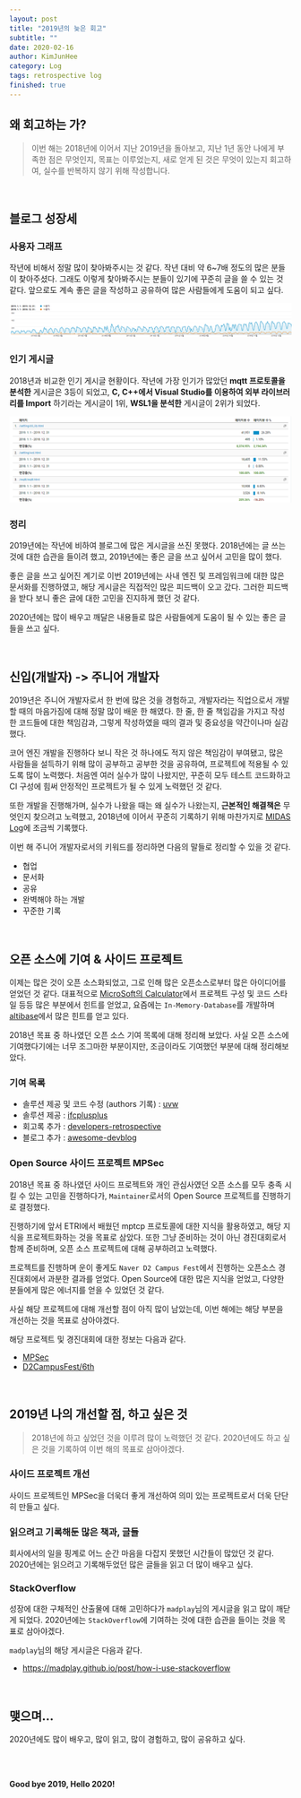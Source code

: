 ```yaml
---
layout: post
title: "2019년의 늦은 회고"
subtitle: ""
date: 2020-02-16
author: KimJunHee
category: Log
tags: retrospective log
finished: true
---
```


## 왜 회고하는 가?

> 이번 해는 2018년에 이어서 지난 2019년을 돌아보고, 지난 1년 동안 나에게 부족한 점은 무엇인지, 목표는 이루었는지, 새로 얻게 된 것은 무엇이 있는지 회고하여, 실수를 반복하지 않기 위해 작성합니다.




<br/>

## 블로그 성장세

### 사용자 그래프

작년에 비해서 정말 많이 찾아봐주시는 것 같다. 작년 대비 약 6~7배 정도의 많은 분들이 찾아주셨다. 그래도 이렇게 찾아봐주시는 분들이 있기에 꾸준히 글을 쓸 수 있는 것 같다. 앞으로도 계속 좋은 글을 작성하고 공유하여 많은 사람들에게 도움이 되고 싶다.

![session](/assets/images/log/2019/blog1.png)

### 인기 게시글

2018년과 비교한 인기 게시글 현황이다. 작년에 가장 인기가 많았던 **mqtt 프로토콜을 분석한** 게시글은 3등이 되었고, **C, C++에서 Visual Studio를 이용하여 외부 라이브러리를 Import** 하기라는 게시글이 1위, **WSL1을 분석한** 게시글이 2위가 되었다.

![page view](/assets/images/log/2019/blog2.png)

### 정리

2019년에는 작년에 비하여 블로그에 많은 게시글을 쓰진 못했다. 2018년에는 글 쓰는 것에 대한 습관을 들이려 했고, 2019년에는 좋은 글을 쓰고 싶어서 고민을 많이 했다.

좋은 글을 쓰고 싶어진 계기로 이번 2019년에는 사내 엔진 및 프레임워크에 대한 많은 문서화를 진행하였고, 해당 게시글은 직접적인 많은 피드백이 오고 갔다. 그러한 피드백을 받다 보니 좋은 글에 대한 고민을 진지하게 했던 것 같다.

2020년에는 많이 배우고 깨달은 내용들로 많은 사람들에게 도움이 될 수 있는 좋은 글들을 쓰고 싶다.



<br/>

## 신입(개발자) -> 주니어 개발자

2019년은 주니어 개발자로서 한 번에 많은 것을 경험하고, 개발자라는 직업으로서 개발할 때의 마음가짐에 대해 정말 많이 배운 한 해였다. 한 줄, 한 줄 책임감을 가지고 작성한 코드들에 대한 책임감과, 그렇게 작성하였을 때의 결과 및 중요성을 약간이나마 실감했다. 

코어 엔진 개발을 진행하다 보니 작은 것 하나에도 적지 않은 책임감이 부여됐고, 많은 사람들을 설득하기 위해 많이 공부하고 공부한 것을 공유하여, 프로젝트에 적용될 수 있도록 많이 노력했다. 처음엔 여러 실수가 많이 나왔지만, 꾸준히 모두 테스트 코드화하고 CI 구성에 힘써 안정적인 프로젝트가 될 수 있게 노력했던 것 같다.

또한 개발을 진행해가며, 실수가 나왔을 때는 왜 실수가 나왔는지, **근본적인 해결책은** 무엇인지 찾으려고 노력했고, 2018년에 이어서 꾸준히 기록하기 위해 마찬가지로 [MIDAS Log](https://www.github.com/wnsgml972/midas_log)에 조금씩 기록했다.

이번 해 주니어 개발자로서의 키워드를 정리하면 다음의 말들로 정리할 수 있을 것 같다.

* 협업
* 문서화
* 공유
* 완벽해야 하는 개발
* 꾸준한 기록



<br/>

## 오픈 소스에 기여 & 사이드 프로젝트

이제는 많은 것이 오픈 소스화되었고, 그로 인해 많은 오픈소스로부터 많은 아이디어를 얻었던 것 같다. 대표적으로 [MicroSoft의 Calculator](https://github.com/microsoft/calculator)에서 프로젝트 구성 및 코드 스타일 등등 많은 부분에서 힌트를 얻었고, 요즘에는 `In-Memory-Database`를 개발하며 [altibase](https://github.com/ALTIBASE/altibase)에서 많은 힌트를 얻고 있다.

2018년 목표 중 하나였던 오픈 소스 기여 목록에 대해 정리해 보았다. 사실 오픈 소스에 기여했다기에는 너무 조그마한 부분이지만, 조금이라도 기여했던 부분에 대해 정리해보았다.

### 기여 목록

* 솔루션 제공 및 코드 수정 (authors 기록) : [uvw](https://github.com/skypjack/uvw)
* 솔루션 제공 : [ifcplusplus](https://github.com/ifcquery/ifcplusplus)
* 회고록 추가 : [developers-retrospective](https://github.com/oaksong/developers-retrospective)
* 블로그 추가 : [awesome-devblog](https://github.com/sarojaba/awesome-devblog)

### Open Source 사이드 프로젝트 MPSec

2018년 목표 중 하나였던 사이드 프로젝트와 개인 관심사였던 오픈 소스를 모두 충족 시킬 수 있는 고민을 진행하다가, `Maintainer`로서의 Open Source 프로젝트를 진행하기로 결정했다.

진행하기에 앞서 ETRI에서 배웠던 mptcp 프로토콜에 대한 지식을 활용하였고, 해당 지식을 프로젝트화하는 것을 목표로 삼았다. 또한 그냥 준비하는 것이 아닌 경진대회로서 함께 준비하며, 오픈 소스 프로젝트에 대해 공부하려고 노력했다.

프로젝트를 진행하며 운이 좋게도 `Naver D2 Campus Fest`에서 진행하는 오픈소스 경진대회에서 과분한 결과를 얻었다. Open Source에 대한 많은 지식을 얻었고, 다양한 분들에게 많은 에너지를 얻을 수 있었던 것 같다.

사실 해당 프로젝트에 대해 개선할 점이 아직 많이 남았는데, 이번 해에는 해당 부분을 개선하는 것을 목표로 삼아야겠다.

해당 프로젝트 및 경진대회에 대한 정보는 다음과 같다.

* [MPSec](https://github.com/MPSec/MPSec)
* [D2CampusFest/6th](https://github.com/D2CampusFest/6th)



<br/>

## 2019년 나의 개선할 점, 하고 싶은 것

> 2018년에 하고 싶었던 것을 이루려 많이 노력했던 것 같다. 2020년에도 하고 싶은 것을 기록하여 이번 해의 목표로 삼아야겠다.

### 사이드 프로젝트 개선

사이드 프로젝트인 MPSec을 더욱더 좋게 개선하여 의미 있는 프로젝트로서 더욱 단단히 만들고 싶다.

### 읽으려고 기록해둔 많은 책과, 글들

회사에서의 일을 핑계로 어느 순간 마음을 다잡지 못했던 시간들이 많았던 것 같다. 2020년에는 읽으려고 기록해두었던 많은 글들을 읽고 더 많이 배우고 싶다.

### StackOverflow

성장에 대한 구체적인 산출물에 대해 고민하다가 `madplay`님의 게시글을 읽고 많이 깨닫게 되었다. 2020년에는 `StackOverflow`에 기여하는 것에 대한 습관을 들이는 것을 목표로 삼아야겠다.

`madplay`님의 해당 게시글은 다음과 같다.

* <https://madplay.github.io/post/how-i-use-stackoverflow>


<br/>

## 맺으며...

2020년에도 많이 배우고, 많이 읽고, 많이 경험하고, 많이 공유하고 싶다.



<br/><br/>

**Good bye 2019, Hello 2020!**
